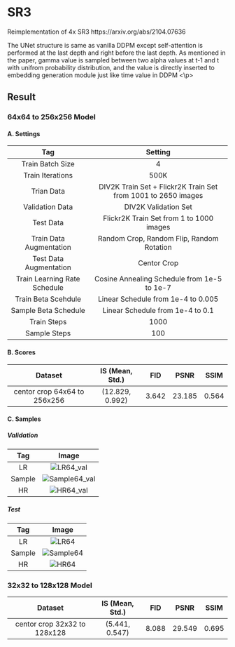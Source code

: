 # SR3
<p> Reimplementation of 4x SR3 https://arxiv.org/abs/2104.07636 </p>
<p> The UNet structure is same as vanilla DDPM except self-attention is performed at the last depth and right before the last depth. As mentioned in the paper, gamma value is sampled between two alpha values at t-1 and t with unifrom probability distribution, and the value is directly inserted to embedding generation module just like time value in DDPM <\p>

## Result

### 64x64 to 256x256 Model

#### A. Settings
|Tag|Setting|
|:---:|:---:|
|Train Batch Size|4|
|Train Iterations|500K|
|Trian Data|DIV2K Train Set + Flickr2K Train Set from 1001 to 2650 images|
|Validation Data|DIV2K Validation Set|
|Test Data|Flickr2K Train Set from 1 to 1000 images|
|Train Data Augmentation|Random Crop, Random Flip, Random Rotation|
|Test Data Augmentation|Centor Crop|
|Train Learning Rate Schedule|Cosine Annealing Schedule from 1e-5 to 1e-7|
|Train Beta Scehdule|Linear Schedule from 1e-4 to 0.005|
|Sample Beta Schedule|Linear Schedule from 1e-4 to 0.1|
|Train Steps|1000|
|Sample Steps|100|





#### B. Scores
|Dataset|IS (Mean, Std.)|FID|PSNR|SSIM|
|:---:|:---:|:---:|:---:|:---:|
|centor crop 64x64 to 256x256|(12.829, 0.992)|3.642|23.185|0.564|

#### C. Samples

##### Validation
|Tag|Image|
|:---:|:---:|
|LR|![LR64_val](https://github.com/novwaul/SR3/assets/53179332/d67c1f49-e92c-40f1-8333-6358eb5781a6)|
|Sample|![Sample64_val](https://github.com/novwaul/SR3/assets/53179332/717ed6f6-b5d1-4de2-838d-48aeaef68b34)|
|HR|![HR64_val](https://github.com/novwaul/SR3/assets/53179332/68a2c1f5-8465-4422-b2d2-79dbfa7b73cb)|

##### Test
|Tag|Image|
|:---:|:---:|
|LR|![LR64](https://github.com/novwaul/SR3/assets/53179332/3b0b886e-830a-49df-83c1-88a6065254c8)|
|Sample|![Sample64](https://github.com/novwaul/SR3/assets/53179332/86871fb6-e21e-4f90-b778-d6c723a9939a)|
|HR|![HR64](https://github.com/novwaul/SR3/assets/53179332/90d8e3d5-abeb-436a-96a5-f0f764894cdb)|


### 32x32 to 128x128 Model
|Dataset|IS (Mean, Std.)|FID|PSNR|SSIM|
|:---:|:---:|:---:|:---:|:---:|
|centor crop 32x32 to 128x128|(5.441, 0.547)|8.088|29.549|0.695|
